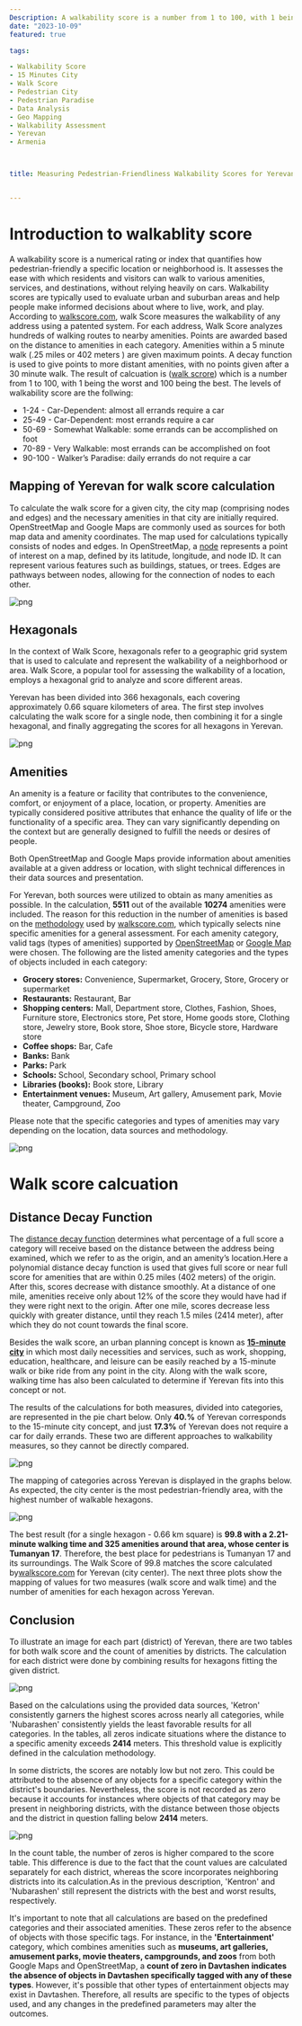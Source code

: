 ```yaml
---
Description: A walkability score is a number from 1 to 100, with 1 being the worst and 100 being the best. 0 to 24 means almost all...
date: "2023-10-09"
featured: true

tags:

- Walkability Score
- 15 Minutes City
- Walk Score
- Pedestrian City
- Pedestrian Paradise
- Data Analysis
- Geo Mapping
- Walkability Assessment
- Yerevan
- Armenia



title: Measuring Pedestrian-Friendliness Walkability Scores for Yerevan


---
```




# Introduction to walkablity score

A walkability score is a numerical rating or index that quantifies how pedestrian-friendly a specific location or neighborhood is. It assesses the ease with which residents and visitors can walk to various amenities, services, and destinations, without relying heavily on cars. Walkability scores are typically used to evaluate urban and suburban areas and help people make informed decisions about where to live, work, and play.
According to [walkscore.com](https://www.walkscore.com/methodology.shtml), walk Score measures the walkability of any address using a patented system. For each address, Walk Score analyzes hundreds of walking routes to nearby amenities. Points are awarded based on the distance to amenities in each category. Amenities within a 5 minute walk (.25 miles or 402 meters ) are given maximum points. A decay function is used to give points to more distant amenities, with no points given after a 30 minute walk. The result of calcuation is ([walk scrore](https://www.paragonliving.com/blog/what-is-a-walkability-score)) which is a number from 1 to 100, with 1 being the worst and 100 being the best. The levels of walkability score are the follwing:
- 1-24 - Car-Dependent: almost all errands require a car
- 25-49 - Car-Dependent: most errands require a car
- 50-69 - Somewhat Walkable: some errands can be accomplished on foot
- 70-89 - Very Walkable: most errands can be accomplished on foot
- 90-100 - Walker’s Paradise: daily errands do not require a car

## Mapping of Yerevan for walk score calculation

To calculate the walk score for a given city, the city map (comprising nodes and edges) and the necessary amenities in that city are initially required. OpenStreetMap and Google Maps are commonly used as sources for both map data and amenity coordinates. The map used for calculations typically consists of nodes and edges. In OpenStreetMap, a  [node](https://locationiq.com/glossary/node#:~:text=Definition,a%20statue%2C%20or%20a%20tree)  represents a point of interest on a map, defined by its latitude, longitude, and node ID. It can represent various features such as buildings, statues, or trees. Edges are pathways between nodes, allowing for the connection of nodes to each other.


![png](../walk_score_updated_3/output_7_0.png)
    


## Hexagonals

In the context of Walk Score, hexagonals refer to a geographic grid system that is used to calculate and represent the walkability of a neighborhood or area. Walk Score, a popular tool for assessing the walkability of a location, employs a hexagonal grid to analyze and score different areas.

Yerevan has been divided into 366 hexagonals, each covering approximately 0.66 square kilometers of area. The first step involves calculating the walk score for a single node, then combining it for a single hexagonal, and finally aggregating the scores for all hexagons in Yerevan.


    
![png](../walk_score_updated_3/output_10_0.png)
    


## Amenities


An amenity is a feature or facility that contributes to the convenience, comfort, or enjoyment of a place, location, or property. Amenities are typically considered positive attributes that enhance the quality of life or the functionality of a specific area. They can vary significantly depending on the context but are generally designed to fulfill the needs or desires of people.

Both OpenStreetMap and Google Maps provide information about amenities available at a given address or location, with slight technical differences in their data sources and presentation.



For Yerevan, both sources were utilized to obtain as many amenities as possible. In the calculation, **5511** out of the available **10274** amenities were included. The reason for this reduction in the number of amenities is based on the [methodology](http://pubs.cedeus.cl/omeka/files/original/b6fa690993d59007784a7a26804d42be.pdf) used by [walkscore.com](https://www.walkscore.com/), which typically selects nine specific amenities for a general assessment. For each amenity category, valid tags (types of amenities) supported by [OpenStreetMap](https://wiki.openstreetmap.org/wiki/Key:amenity) or [Google Map](https://developers.google.com/maps/documentation/places/web-service/supported_types#table1) were chosen. The following are the listed amenity categories and the types of objects included in each category:

- **Grocery stores:** Convenience, Supermarket, Grocery, Store, Grocery or supermarket
- **Restaurants:** Restaurant, Bar
- **Shopping centers:**  Mall, Department store, Clothes, Fashion, Shoes, Furniture store, Electronics store, Pet store, 
                     Home goods store, Clothing store, Jewelry store, Book store, Shoe store, Bicycle store, Hardware store
- **Coffee shops:** Bar, Cafe
- **Banks:** Bank
- **Parks:** Park
- **Schools:** School, Secondary school, Primary school
- **Libraries (books):** Book store, Library
- **Entertainment venues:** Museum, Art gallery, Amusement park, Movie theater, Campground, Zoo


Please note that the specific categories and types of amenities may vary depending on the location, data sources and methodology.

    
![png](../walk_score_updated_3/output_24_0.png)
    

# Walk score calcuation 

## Distance Decay Function
The [distance decay function](http://pubs.cedeus.cl/omeka/files/original/b6fa690993d59007784a7a26804d42be.pdf) determines what percentage of a full score a category
will receive based on the distance between the address being examined, which we refer to as the origin, and an amenity’s location.Here a polynomial distance decay function is used that gives full score or near full score for amenities that are
within 0.25 miles (402 meters)  of the origin. After this, scores decrease with distance smoothly.
At a distance of one mile, amenities receive only about 12% of the score they
would have had if they were right next to the origin. After one mile, scores
decrease less quickly with greater distance, until they reach 1.5  miles (2414 meter), after which
they do not count towards the final score.


Besides the walk score, an urban planning concept is known as **[15-minute city](https://en.wikipedia.org/wiki/15-minute_city)**  in which most daily necessities and services, such as work, shopping, education, healthcare, and leisure can be easily reached by a 15-minute walk or bike ride from any point in the city. Along with the walk score, walking time has also been calculated to determine if Yerevan fits into this concept or not.

The results of the calculations for both measures, divided into categories, are represented in the pie chart below. Only **40.%** of Yerevan corresponds to the 15-minute city concept, and just **17.3%** of Yerevan does not require a car for daily errands. These two are different approaches to walkability measures, so they cannot be directly compared.


    
![png](../walk_score_updated_3/output_57_0.png)
    


The mapping of categories across Yerevan is displayed in the graphs below. As expected, the city center is the most pedestrian-friendly area, with the highest number of walkable hexagons.

 
![png](../walk_score_updated_3/output_60_0.png)
    


The best result (for a single hexagon - 0.66 km square) is **99.8 with a 2.21-minute walking time and 325 amenities around that area, whose center is Tumanyan 17**. Therefore, the best place for pedestrians is Tumanyan 17 and its surroundings. The Walk Score of 99.8 matches the score calculated by[walkscore.com](https://www.walkscore.com/score/21-tumanyan-st-yerevan-yerevan-armenia) for Yerevan (city center). The next three plots show the mapping of values for two measures (walk score and walk time) and the number of amenities for each hexagon across Yerevan. 



## Conclusion

To illustrate an image for each part (district) of Yerevan, there are two tables for both walk score and the count of amenities by districts. The calculation for each district were done by combining results for hexagons fitting the given district.

    
![png](../walk_score_updated_3/output_77_0.png)
    



Based on the calculations using the provided data sources, 'Ketron' consistently garners the highest scores across nearly all categories, while 'Nubarashen' consistently yields the least favorable results for all categories. In the tables, all zeros indicate situations where the distance to a specific amenity exceeds **2414** meters. This threshold value is explicitly defined in the calculation methodology.

In some districts, the scores are notably low but not zero. This could be attributed to the absence of any objects for a specific category within the district's boundaries. Nevertheless, the score is not recorded as zero because it accounts for instances where objects of that category may be present in neighboring districts, with the distance between those objects and the district in question falling below **2414** meters.

    
![png](../walk_score_updated_3/output_79_0.png)
    


In the count table, the number of zeros is higher compared to the score table. This difference is due to the fact that the count values are calculated separately for each district, whereas the score incorporates neighboring districts into its calculation.As in the previous description, 'Kentron' and 'Nubarashen' still represent the districts with the best and worst results, respectively.

It's important to note that all calculations are based on the predefined categories and their associated amenities. These zeros refer to the absence of objects with those specific tags. For instance, in the **'Entertainment'** category, which combines amenities such as **museums, art galleries, amusement parks, movie theaters, campgrounds, and zoos** from both Google Maps and OpenStreetMap, a **count of zero in Davtashen indicates the absence of objects in Davtashen specifically tagged with any of these types**. However, it's possible that other types of entertainment objects may exist in Davtashen. Therefore, all results are specific to the types of objects used, and any changes in the predefined parameters may alter the outcomes.
